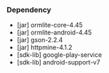 ### Dependency ###
* [jar] ormlite-core-4.45
* [jar] ormlite-android-4.45
* [jar] gson-2.2.4
* [jar] httpmine-4.1.2
* [sdk-lib] google-play-service
* [sdk-lib] android-support-v7